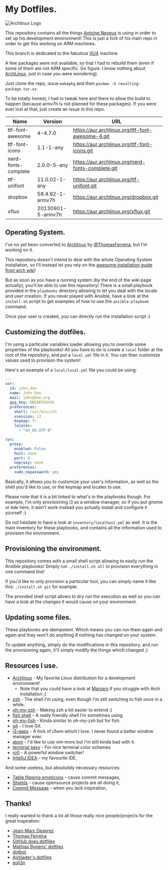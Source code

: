 # My Dotfiles.

![Archlinux Logo](https://upload.wikimedia.org/wikipedia/commons/thumb/1/17/Archlinux-vert-dark.svg/1280px-Archlinux-vert-dark.svg.png)

This repository contains all the things [Antoine Neveux](https://github.com/aneveux) is using in order to set up his development environment! This is just a fork of his main repo in order to get this working on ARM machines.

This branch is dedicated to the fabulous [XU4](https://www.hardkernel.com/main/products/prdt_info.php) machine.

A few packages were not available, so that I had to rebuild them (even if some of them are not ARM specific. Go figure. I know nothing about [ArchLinux](https://archlinuxarm.org/platforms/armv7/samsung/odroid-xu4), just in case you were wondering).

Just clone the repo, issue `makepkg` and then `pacman -U resulting-package.tar.xz`.

To be totally honest, I had to tweak here and there to allow the build to happen (because armv7h is not planned for these packages). If you were ever lost at that, just create an issue in this repo.

|Name                                  |Version                       | URL                        |
|--------------------------------------|------------------------------|----------------------------|
|ttf-font-awesome                      |4-4.7.0                       |https://aur.archlinux.org/ttf-font-awesome-4.git|
|ttf-font-icons                        |1.1-1-any                     |https://aur.archlinux.org/ttf-font-icons.git|
|nerd-fonts-complete                   |2.0.0-5-any                   |https://aur.archlinux.org/nerd-fonts-complete.git|
|ttf-unifont                           |11.0.02-1-any                 |https://aur.archlinux.org/ttf-unifont.git|
|dropbox                               |58.4.92-1-armv7h              |https://aur.archlinux.org/dropbox.git|
|xflux                                 |20130901-5-armv7h             |https://aur.archlinux.org/xflux.git|


## Operating System.

I've no yet been converted to [Archlinux](https://www.archlinux.org/) by [@ThomasFerreira](https://github.com/ThomasFerreira/), but I'm working on it.

This repository doesn't intend to deal with the whole Operating System installation, so I'll instead let you rely on the [awesome installation guide from arch wiki](https://wiki.archlinux.org/index.php/Installation_guide)!

But as soon as you have a running system (by the end of the wiki page actually), you'll be able to use this repository! There is a small playbook provided in the `playbooks` directory allowing to let you deal with the *locale* and *user* creation. If you never played with Ansible, have a look at the `install.sh` script to get examples of how to use the `ansible-playbook` command.

Once your user is created, you can directly run the installation script :)

## Customizing the dotfiles.

I'm using a particular variables loader allowing you to override some properties of the playbooks! All you have to do is create a `local` folder at the root of the repository, and put a `local.yml` file in it. You can then customize values used to provision the system!

Here's an example of a `local/local.yml` file you could be using:

```yml
---
usr:
  id: john_doe
  name: John Doe
  mail: john@doe.org
  gpg_key: ABCDEFXXXXX
  preferences:
    shell: /usr/bin/zsh
    xsession: i3
    keymap: fr
    locales:
      - "en_US.UTF-8"

sys:
  proxy:
    enabled: False
    host: none
    port: 0
    noproxy: none
  preferences:
    sudo_nopassword: yes
```

Basically, it allows you to customize your user's information, as well as the shell you'd like to use, or the keymap and locales to use.

Please note that it is a bit linked to what's in the playbooks though. For example, I'm only provisioning i3 as a window manager, so if you put gnome or kde here, it won't work instead you actually install and configure it yourself ;)

Do not hesitate to have a look at `inventory/localhost.yml` as well. It is the main inventory for these playbooks, and contains all the information used to provision the environment.

## Provisioning the environment.

This repository comes with a small shell script allowing to easily run the Ansible playbooks! Simply run `./install.sh all` to provision everything in one command line!

If you'd like to only provision a particular tool, you can simply name it like this: `./install.sh git` for example.

The provided shell script allows to dry run the execution as well so you can have a look at the changes it would cause on your environment.

## Updating some files.

These playbooks are idempotent. Which means you can run them again and again and they won't do anything if nothing has changed on your system.

To update anything, simply do the modifications in this repository, and run the provisioning again, it'll simply modify the things which changed ;)

## Resources I use.

- [Archlinux](https://www.archlinux.org/) - My favorite Linux distribution for a development environment!
   - Note that you could have a look at [Manjaro](https://manjaro.org/) if you struggle with Arch installation ;)
- [zsh](http://www.zsh.org/) - The shell I'm using, even though I'm still switching to fish once in a while.
- [oh-my-zsh](http://ohmyz.sh/) - Making zsh a bit easier to extend :)
- [fish shell](http://fishshell.com/) - A really friendly shell I'm sometimes using.
- [oh-my-fish](https://github.com/oh-my-fish/oh-my-fish) - Kinda similar to *oh-my-zsh* but for fish.
- [git](https://git-scm.com/) - I love Git.
- [i3-gaps](https://github.com/Airblader/i3) - A fork of *i3wm* which I love. I never found a better window manager ever.
- [atom](https://atom.io/) - I'd like to use vim more but I'm still kinda bad with it.
- [terminal sexy](http://terminal.sexy/) - For nice terminal color schemes
- [rofi](https://davedavenport.github.io/rofi/) - A powerful window switcher!
- [IntelliJ IDEA](https://www.jetbrains.com/idea/) - my favourite IDE,

And some useless, but absolutely necessary resources:

- [Table flipping emoticons](http://japaneseemoticons.me/table-flipping-emoticons/) - cause commit messages,
- [Shields](http://shields.io/) - cause opensource projects are all doing it,
- [Commit Message](http://whatthecommit.com/) - when you lack inspiration,

## Thanks!

I really wanted to thank a lot all those really nice people/projects for the great inspiration:

- [Jean-Marc Desprez](https://github.com/jmdesprez)
- [Thomas Ferreira](https://github.com/ThomasFerreira)
- [GitHub does dotfiles](https://dotfiles.github.io/)
- [Mathias Bynens' dotfiles](https://github.com/mathiasbynens/dotfiles)
- [dotbot](https://github.com/anishathalye/dotbot)
- [Airblader's dotfiles](https://github.com/Airblader/dotfiles-manjaro)
- [eoli3n](https://github.com/eoli3n/dotfiles)
